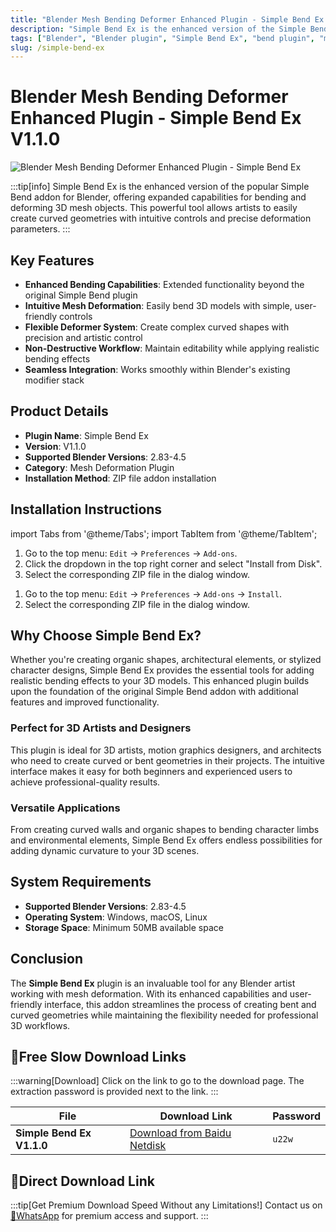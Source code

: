 ```yaml
---
title: "Blender Mesh Bending Deformer Enhanced Plugin - Simple Bend Ex V1.1.0"
description: "Simple Bend Ex is the enhanced version of the Simple Bend plugin that allows you to easily bend 3D models with flexible deformation controls. This powerful addon enables artists to create curved and bent mesh geometries with precision and ease."
tags: ["Blender", "Blender plugin", "Simple Bend Ex", "bend plugin", "mesh deformation", "3D modeling", "Blender addon", "deformer", "curved mesh", "bending tool", "3D animation", "geometry manipulation"]
slug: /simple-bend-ex
---
```


<!--Above is frontmatter Part-generate depend on content meet Google Seo, you need to balance automation efficiency with Google’s core ranking factors—especially E-E-A-T (Experience, Expertise, Authoritativeness, Trustworthiness), -->

<!--First Part-This is Title -->
# Blender Mesh Bending Deformer Enhanced Plugin - Simple Bend Ex V1.1.0

<!--Second Part-This is First Banner -->
![Blender Mesh Bending Deformer Enhanced Plugin - Simple Bend Ex](https://www.gfxcamp.com/wp-content/uploads/2025/08/Simple-Bend-Ex.jpg)

:::tip[info]
Simple Bend Ex is the enhanced version of the popular Simple Bend addon for Blender, offering expanded capabilities for bending and deforming 3D mesh objects. This powerful tool allows artists to easily create curved geometries with intuitive controls and precise deformation parameters.
:::

## Key Features

- **Enhanced Bending Capabilities**: Extended functionality beyond the original Simple Bend plugin
- **Intuitive Mesh Deformation**: Easily bend 3D models with simple, user-friendly controls
- **Flexible Deformer System**: Create complex curved shapes with precision and artistic control
- **Non-Destructive Workflow**: Maintain editability while applying realistic bending effects
- **Seamless Integration**: Works smoothly within Blender's existing modifier stack

## Product Details

- **Plugin Name**: Simple Bend Ex
- **Version**: V1.1.0
- **Supported Blender Versions**: 2.83-4.5
- **Category**: Mesh Deformation Plugin
- **Installation Method**: ZIP file addon installation

## Installation Instructions

import Tabs from '@theme/Tabs';
import TabItem from '@theme/TabItem';

<Tabs>
  <TabItem value="blender-4.1+" label="Blender 4.1 and Later" default>
    <ol>
      <li>Go to the top menu: <code>Edit</code> → <code>Preferences</code> → <code>Add-ons</code>.</li>
      <li>Click the dropdown in the top right corner and select "Install from Disk".</li>
      <li>Select the corresponding ZIP file in the dialog window.</li>
    </ol>
  </TabItem>
  <TabItem value="blender-4.0-" label="Blender 4.0 and Earlier">
    <ol>
      <li>Go to the top menu: <code>Edit</code> → <code>Preferences</code> → <code>Add-ons</code> → <code>Install</code>.</li>
      <li>Select the corresponding ZIP file in the dialog window.</li>
    </ol>
  </TabItem>
</Tabs>

## Why Choose Simple Bend Ex?

Whether you're creating organic shapes, architectural elements, or stylized character designs, Simple Bend Ex provides the essential tools for adding realistic bending effects to your 3D models. This enhanced plugin builds upon the foundation of the original Simple Bend addon with additional features and improved functionality.

### Perfect for 3D Artists and Designers

This plugin is ideal for 3D artists, motion graphics designers, and architects who need to create curved or bent geometries in their projects. The intuitive interface makes it easy for both beginners and experienced users to achieve professional-quality results.

### Versatile Applications

From creating curved walls and organic shapes to bending character limbs and environmental elements, Simple Bend Ex offers endless possibilities for adding dynamic curvature to your 3D scenes.

## System Requirements

- **Supported Blender Versions**: 2.83-4.5
- **Operating System**: Windows, macOS, Linux
- **Storage Space**: Minimum 50MB available space

## Conclusion

The **Simple Bend Ex** plugin is an invaluable tool for any Blender artist working with mesh deformation. With its enhanced capabilities and user-friendly interface, this addon streamlines the process of creating bent and curved geometries while maintaining the flexibility needed for professional 3D workflows.

## 🐌Free Slow Download Links
:::warning[Download]
Click on the link to go to the download page. The extraction password is provided next to the link.
:::

| File                       | Download Link                                                              | Password |
| -------------------------- | -------------------------------------------------------------------------- | -------- |
| **Simple Bend Ex V1.1.0**  | [Download from Baidu Netdisk](https://pan.baidu.com/s/1g5d0BBUsMWzczu6uqbb0hA?pwd=u22w) | `u22w`   |

## 🚀Direct Download Link
:::tip[Get Premium Download Speed Without any Limitations!]
Contact us on [💬WhatsApp](https://wa.me/+8613237610083) for premium  access and support.
:::